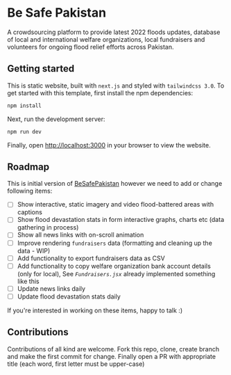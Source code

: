 # Be Safe Pakistan

A crowdsourcing platform to provide latest 2022 floods updates, database of local and international welfare organizations, local fundraisers and volunteers for ongoing flood relief efforts across Pakistan.

## Getting started

This is static website, built with `next.js` and styled with `tailwindcss 3.0`. To get started with this template, first install the npm dependencies:

```bash
npm install
```

Next, run the development server:

```bash
npm run dev
```

Finally, open [http://localhost:3000](http://localhost:3000) in your browser to view the website.
## Roadmap

This is initial version of [BeSafePakistan](https://besafepakistan.com) however we need to add or change following items:

- [ ] Show interactive, static imagery and video flood-battered areas with captions
- [ ] Show flood devastation stats in form interactive graphs, charts etc (data gathering in process)
- [ ] Show all news links with on-scroll animation
- [ ] Improve rendering `fundraisers` data (formatting and cleaning up the data - WIP)
- [ ] Add functionality to export fundraisers data as CSV
- [ ] Add functionality to copy welfare organization bank account details (only for local), See *`Fundraisers.jsx`* already implemented something like this
- [ ] Update news links daily
- [ ] Update flood devastation stats daily

If you're interested in working on these items, happy to talk :)

## Contributions

Contributions of all kind are welcome. Fork this repo, clone, create branch and make the first commit for change. Finally open a PR with appropriate title (each word, first letter must be upper-case)
